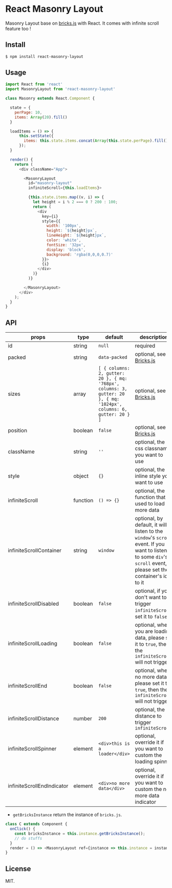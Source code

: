 React Masonry Layout
====================

Masonry Layout base on [bricks.js](https://github.com/callmecavs/bricks.js) with React.
It comes with infinite scroll feature too !

## Install

```bash
$ npm install react-masonry-layout
```

## Usage

```js
import React from 'react'
import MasonryLayout from 'react-masonry-layout'

class Masonry extends React.Component {

  state = {
    perPage: 10,
    items: Array(20).fill()
  }

  loadItems = () => {
      this.setState({
        items: this.state.items.concat(Array(this.state.perPage).fill())
      });
  }

  render() {
    return (
      <div className="App">

        <MasonryLayout
          id="masonry-layout"
          infiniteScroll={this.loadItems}>

          {this.state.items.map((v, i) => {
            let height = i % 2 === 0 ? 200 : 100;
            return (
              <div
                key={i}
                style={{
                  width: '100px',
                  height: `${height}px`,
                  lineHeight: `${height}px`,
                  color: 'white',
                  fontSize: '32px',
                  display: 'block',
                  background: 'rgba(0,0,0,0.7)'
                }}>
                {i}
              </div>
            )}
          )}

        </MasonryLayout>
      </div>
    );
  }
}
```

## API

| props                      | type     | default                                                                                                             | description                                                                                                                                                      |
|----------------------------|----------|---------------------------------------------------------------------------------------------------------------------|------------------------------------------------------------------------------------------------------------------------------------------------------------------|
| id                         | string   | `null`                                                                                                              | required                                                                                                                                                         |
| packed                     | string   | `data-packed`                                                                                                       | optional, see [Bricks.js](https://github.com/callmecavs/bricks.js)                                                                                               |
| sizes                      | array    | `[ { columns: 2, gutter: 20 }, { mq: '768px', columns: 3, gutter: 20 }, { mq: '1024px', columns: 6, gutter: 20 } ]` | optional, see [Bricks.js](https://github.com/callmecavs/bricks.js)                                                                                               |
| position                   | boolean  | `false`                                                                                                             | optional, see [Bricks.js](https://github.com/callmecavs/bricks.js)                                                                                               |
| className                  | string   | `''`                                                                                                                | optional, the css classname you want to use                                                                                                                      |
| style                      | object   | `{}`                                                                                                                | optional, the inline style you want to use                                                                                                                       |
| infiniteScroll             | function | `() => {}`                                                                                                          | optional, the function that used to load more data                                                                                                               |
| infiniteScrollContainer    | string   | `window`                                                                                                            | optional, by default, it will listen to the `window`'s `scroll` event. If you want to listen to some `div`'s `scroll` event, please set the container's id to it |
| infiniteScrollDisabled     | boolean  | `false`                                                                                                             | optional, if you don't want to trigger `infiniteScroll`, set it to `false`                                                                                       |
| infiniteScrollLoading      | boolean  | `false`                                                                                                             | optional, when you are loading data, please set it to `true`, then the `infiniteScroll` will not trigger                                                         |
| infiniteScrollEnd          | boolean  | `false`                                                                                                             | optional, when no more data, please set it to `true`, then the `infiniteScroll` will not trigger                                                                 |
| infiniteScrollDistance     | number   | `200`                                                                                                               | optional, the distance to trigger `infiniteScroll`                                                                                                               |
| infiniteScrollSpinner      | element  | `<div>this is a loader</div>`                                                                                       | optional, override it if you want to custom the loading spinner                                                                                                  |
| infiniteScrollEndIndicator | element  | `<div>no more data</div>`                                                                                           | optional, override it if you want to custom the no more data indicator                                                                                           |

- `getBricksInstance` return the instance of `bricks.js`.

```js
class C extends Component {
  onClick() {
    const bricksInstance = this.instance.getBricksInstance();
    // do stuffs
  }
  render = () => <MasonryLayout ref={instance => this.instance = instance}>
}
```

## License

MIT.
